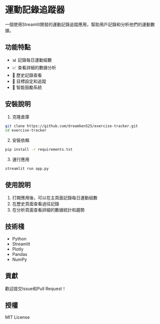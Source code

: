 # 運動記錄追蹤器

一個使用Streamlit開發的運動記錄追蹤應用，幫助用戶記錄和分析他們的運動數據。

## 功能特點

- 📊 記錄每日運動組數
- 📈 查看詳細的數據分析
- 📅 歷史記錄查看
- 🎯 目標設定和追蹤
- 💪 智能鼓勵系統

## 安裝說明

1. 克隆倉庫
```bash
git clone https://github.com/dreamken525/exercise-tracker.git
cd exercise-tracker
```

2. 安裝依賴
```bash
pip install -r requirements.txt
```

3. 運行應用
```bash
streamlit run app.py
```

## 使用說明

1. 打開應用後，可以在主頁面記錄每日運動組數
2. 在歷史頁面查看過往記錄
3. 在分析頁面查看詳細的數據統計和趨勢

## 技術棧

- Python
- Streamlit
- Plotly
- Pandas
- NumPy

## 貢獻

歡迎提交Issue和Pull Request！

## 授權

MIT License 